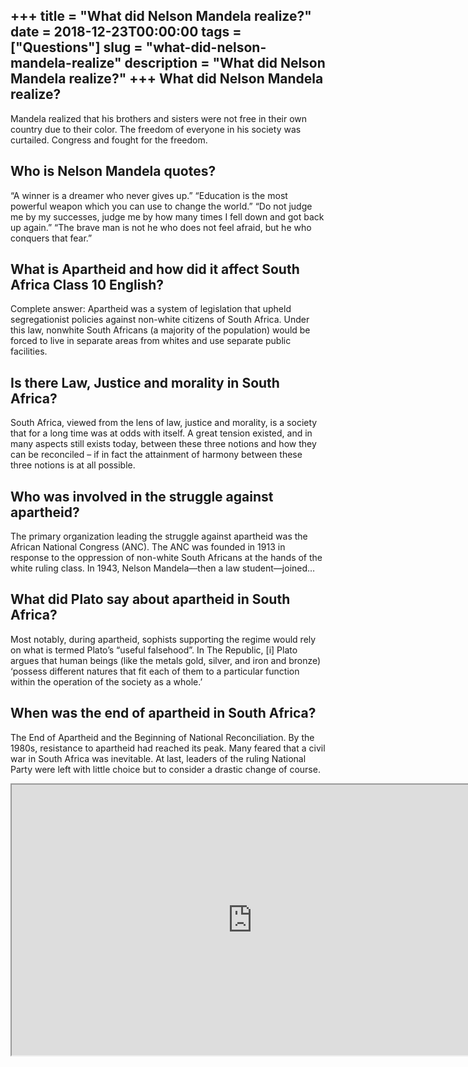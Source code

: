 +++
title = "What did Nelson Mandela realize?"
date = 2018-12-23T00:00:00
tags = ["Questions"]
slug = "what-did-nelson-mandela-realize"
description = "What did Nelson Mandela realize?"
+++
What did Nelson Mandela realize?
--------------------------------

Mandela realized that his brothers and sisters were not free in their own country due to their color. The freedom of everyone in his society was curtailed. Congress and fought for the freedom.

Who is Nelson Mandela quotes?
-----------------------------

“A winner is a dreamer who never gives up.” “Education is the most powerful weapon which you can use to change the world.” “Do not judge me by my successes, judge me by how many times I fell down and got back up again.” “The brave man is not he who does not feel afraid, but he who conquers that fear.”

What is Apartheid and how did it affect South Africa Class 10 English?
----------------------------------------------------------------------

Complete answer: Apartheid was a system of legislation that upheld segregationist policies against non-white citizens of South Africa. Under this law, nonwhite South Africans (a majority of the population) would be forced to live in separate areas from whites and use separate public facilities.

Is there Law, Justice and morality in South Africa?
---------------------------------------------------

South Africa, viewed from the lens of law, justice and morality, is a society that for a long time was at odds with itself. A great tension existed, and in many aspects still exists today, between these three notions and how they can be reconciled – if in fact the attainment of harmony between these three notions is at all possible.

Who was involved in the struggle against apartheid?
---------------------------------------------------

The primary organization leading the struggle against apartheid was the African National Congress (ANC). The ANC was founded in 1913 in response to the oppression of non-white South Africans at the hands of the white ruling class. In 1943, Nelson Mandela—then a law student—joined…

What did Plato say about apartheid in South Africa?
---------------------------------------------------

Most notably, during apartheid, sophists supporting the regime would rely on what is termed Plato’s “useful falsehood”. In The Republic, \[i\] Plato argues that human beings (like the metals gold, silver, and iron and bronze) ‘possess different natures that fit each of them to a particular function within the operation of the society as a whole.’

When was the end of apartheid in South Africa?
----------------------------------------------

The End of Apartheid and the Beginning of National Reconciliation. By the 1980s, resistance to apartheid had reached its peak. Many feared that a civil war in South Africa was inevitable. At last, leaders of the ruling National Party were left with little choice but to consider a drastic change of course.

<iframe allow="accelerometer; autoplay; clipboard-write; encrypted-media; gyroscope; picture-in-picture" allowfullscreen="" class="__youtube_prefs__  epyt-is-override  no-lazyload" data-no-lazy="1" data-origheight="433" data-origwidth="770" data-skipgform_ajax_framebjll="" height="433" id="_ytid_15260" loading="lazy" src="https://www.youtube.com/embed/3uXrBZDuJG4?enablejsapi=1&autoplay=0&cc_load_policy=0&cc_lang_pref=&iv_load_policy=1&loop=0&modestbranding=0&rel=1&fs=1&playsinline=0&autohide=2&theme=dark&color=red&controls=1&" title="YouTube player" width="770"></iframe>